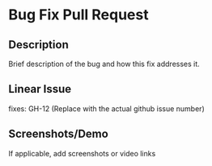 # Bug Fix Pull Request

## Description

Brief description of the bug and how this fix addresses it.

## Linear Issue

fixes: GH-12 (Replace with the actual github issue number)

## Screenshots/Demo

If applicable, add screenshots or video links
